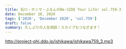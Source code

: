 ```yaml
---
title: 石川・ホンマ・ぶるんのBe-SIDE Your Life! vol.759-3
date: December 18, 2020
tags: ['2020', 'December 2020', 'vol.759']
draft: false
summary: 久しぶりの人生相談！スカイプもつなぎます！
---
```


http://project-phi.ddo.jp/ishikawa/ishikawa759_3.mp3